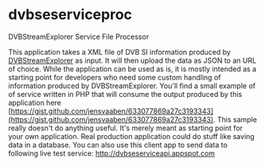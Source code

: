 # dvbseserviceproc
DVBStreamExplorer Service File Processor

This application takes a XML file of DVB SI information produced by [DVBStreamExplorer](http://www.dvbstreamexplorer.com/dvbse/dvbse.php) as input. It will then upload the data as JSON to an URL of choice.
While the application can be used as is, it is mostly intended as a starting point for developers who need some custom handling of information produced by DVBStreamExplorer.
You'll find a small example of of service written in PHP that will consume the output produced by this application here [https://gist.github.com/jensvaaben/633077869a27c3193343](https://gist.github.com/jensvaaben/633077869a27c3193343). This sample really doesn't do anything useful. It's merely meant as starting point for your own application. Real production application could do stuff like saving data in a database.
You can also use this client app to send data to following live test service: http://dvbseserviceapi.appspot.com
